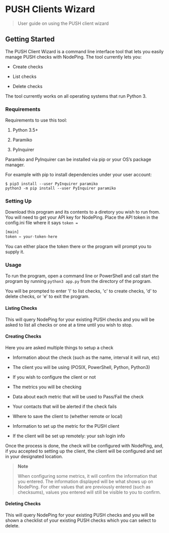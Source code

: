 # PUSH Clients Wizard

> User guide on using the PUSH client wizard

## Getting Started

The PUSH Client Wizard is a command line interface tool that lets you
easily manage PUSH checks with NodePing. The tool currently lets you:

  - Create checks

  - List checks

  - Delete checks

The tool currently works on all operating systems that run Python 3.

### Requirements

Requirements to use this tool:

1.  Python 3.5+

2.  Paramiko

3.  PyInquirer

Paramiko and PyInquirer can be installed via pip or your OS’s package
manager.

For example with pip to install dependencies under your user account:

    $ pip3 install --user PyInquirer paramiko
    python3 -m pip install --user PyInquirer paramiko

### Setting Up

Download this program and its contents to a diretory you wish to run
from. You will need to get your API key for NodePing. Place the API
token in the config.ini file where it says `token =`

``` python
[main]
token = your-token-here
```

You can either place the token there or the program will prompt you to
supply it.

### Usage

To run the program, open a command line or PowerShell and call start the
program by running `python3 app.py` from the directory of the program.

You will be prompted to enter 'l' to list checks, 'c' to create checks,
'd' to delete checks, or 'e' to exit the program.

#### Listing Checks

This will query NodePing for your existing PUSH checks and you will be
asked to list all checks or one at a time until you wish to stop.

#### Creating Checks

Here you are asked multiple things to setup a check

  - Information about the check (such as the name, interval it will run,
    etc)

  - The client you will be using (POSIX, PowerShell, Python, Python3)

  - If you wish to configure the client or not

  - The metrics you will be checking

  - Data about each metric that will be used to Pass/Fail the check

  - Your contacts that will be alerted if the check fails

  - Where to save the client to (whether remote or local)

  - Information to set up the metric for the PUSH client

  - If the client will be set up remotely: your ssh login info

Once the process is done, the check will be configured with NodePing,
and, if you accepted to setting up the client, the client will be
configured and set in your designated location.

> **Note**
> 
> When configuring some metrics, it will confirm the information that
> you entered. The information displayed will be what shows up on
> NodePing. For other values that are previously entered (such as
> checksums), values you entered will still be visible to you to
> confirm.

#### Deleting Checks

This will query NodePing for your existing PUSH checks and you will be
shown a checklist of your existing PUSH checks which you can select to
delete.


